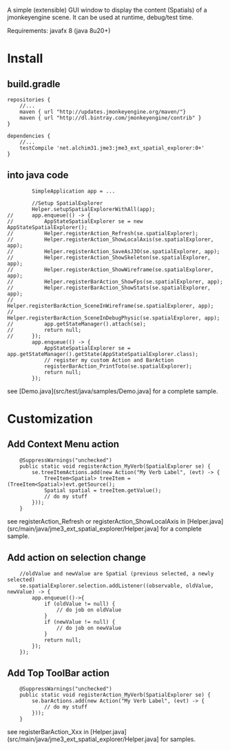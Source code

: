 A simple (extensible) GUI window to display the content (Spatials) of a jmonkeyengine scene. It can be used at runtime, debug/test time.

Requirements: javafx 8 (java 8u20+)

# Install

## build.gradle

```
repositories {
	//...
	maven { url "http://updates.jmonkeyengine.org/maven/"}
	maven { url "http://dl.bintray.com/jmonkeyengine/contrib" }
}

dependencies {
	//...
	testCompile 'net.alchim31.jme3:jme3_ext_spatial_explorer:0+'
}
```

## into java code

```
		SimpleApplication app = ...

		//Setup SpatialExplorer
		Helper.setupSpatialExplorerWithAll(app);
//		app.enqueue(() -> {
//			AppStateSpatialExplorer se = new AppStateSpatialExplorer();
//			Helper.registerAction_Refresh(se.spatialExplorer);
//			Helper.registerAction_ShowLocalAxis(se.spatialExplorer, app);
//			Helper.registerAction_SaveAsJ3O(se.spatialExplorer, app);
//			Helper.registerAction_ShowSkeleton(se.spatialExplorer, app);
//			Helper.registerAction_ShowWireframe(se.spatialExplorer, app);
//			Helper.registerBarAction_ShowFps(se.spatialExplorer, app);
//			Helper.registerBarAction_ShowStats(se.spatialExplorer, app);
//			Helper.registerBarAction_SceneInWireframe(se.spatialExplorer, app);
//			Helper.registerBarAction_SceneInDebugPhysic(se.spatialExplorer, app);
//			app.getStateManager().attach(se);
//			return null;
//		});
		app.enqueue(() -> {
			AppStateSpatialExplorer se = app.getStateManager().getState(AppStateSpatialExplorer.class);
			// register my custom Action and BarAction
			registerBarAction_PrintToto(se.spatialExplorer);
			return null;
		});
```

see [Demo.java](src/test/java/samples/Demo.java] for a complete sample.

# Customization

## Add Context Menu action
```
	@SuppressWarnings("unchecked")
	public static void registerAction_MyVerb(SpatialExplorer se) {
		se.treeItemActions.add(new Action("My Verb Label", (evt) -> {
			TreeItem<Spatial> treeItem = (TreeItem<Spatial>)evt.getSource();
			Spatial spatial = treeItem.getValue();
			// do my stuff
		}));
	}
```

see registerAction_Refresh or registerAction_ShowLocalAxis in [Helper.java](src/main/java/jme3_ext_spatial_explorer/Helper.java] for a complete sample.

## Add action on selection change

```
	//oldValue and newValue are Spatial (previous selected, a newly selected)
	se.spatialExplorer.selection.addListener((observable, oldValue, newValue) -> {
		app.enqueue(()->{
			if (oldValue != null) {
				// do job on oldValue
			}
			if (newValue != null) {
				// do job on newValue
			}
			return null;
		});
	});

```

## Add Top ToolBar action
```
	@SuppressWarnings("unchecked")
	public static void registerAction_MyVerb(SpatialExplorer se) {
		se.barActions.add(new Action("My Verb Label", (evt) -> {
			// do my stuff
		}));
	}
```

see registerBarAction_Xxx in [Helper.java](src/main/java/jme3_ext_spatial_explorer/Helper.java] for samples.

